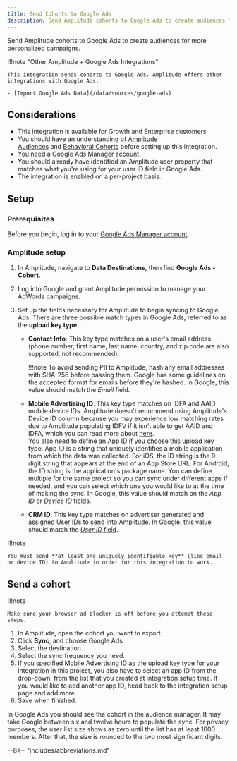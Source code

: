 ```yaml
---
title: Send Cohorts to Google Ads
description: Send Amplitude cohorts to Google Ads to create audiences for more personalized campaigns. 
---
```


Send Amplitude cohorts to Google Ads to create audiences for more personalized campaigns. 

!!!note "Other Amplitude + Google Ads Integrations"

    This integration sends cohorts to Google Ads. Amplitude offers other integrations with Google Ads: 

    - [Import Google Ads Data](/data/sources/google-ads)

## Considerations

- This integration is available for Growth and Enterprise customers
- You should have an understanding of [Amplitude Audiences](https://help.amplitude.com/hc/en-us/articles/360028552471-Amplitude-Engage) and [Behavioral Cohorts](https://help.amplitude.com/hc/en-us/articles/231881448) before setting up this integration.
- You need a Google Ads Manager account.
- You should already have identified an Amplitude user property that matches what you're using for your user ID field in Google Ads.
- The integration is enabled on a per-project basis. 

## Setup

### Prerequisites

Before you begin, log in to your [Google Ads Manager account](https://ads.google.com/home/).

### Amplitude setup

1. In Amplitude, navigate to **Data Destinations**, then find **Google Ads - Cohort**.
2. Log into Google and grant Amplitude permission to manage your AdWords campaigns.
3. Set up the fields necessary for Amplitude to begin syncing to Google Ads. There are three possible match types in Google Ads, referred to as the **upload key type**:

    - **Contact Info**: This key type matches on a user's email address (phone number, first name, last name, country, and zip code are also supported, not recommended).

        !!!note 
            To avoid sending PII to Amplitude, hash any email addresses with SHA-256 before passing them. Google has some guidelines on the accepted format for emails before they're hashed. In Google, this value should match the *Email* field.

    - **Mobile Advertising ID**: This key type matches on IDFA and AAID mobile device IDs. Amplitude doesn't recommend using Amplitude's Device ID column because you may experience low matching rates due to Amplitude populating IDFV if it isn't able to get AAID and IDFA, which you can read more about [here](https://help.amplitude.com/hc/en-us/articles/115003135607-Tracking-Unique-Users#h_7cf7c47f-ec71-4e15-8c47-a2bda5d84186).\
    You also need to define an App ID if you choose this upload key type. App ID is a string that uniquely identifies a mobile application from which the data was collected. For iOS, the ID string is the 9 digit string that appears at the end of an App Store URL. For Android, the ID string is the application's package name. You can define multiple for the same project so you can sync under different apps if needed, and you can select which one you would like to at the time of making the sync.
    In Google, this value should match on the *App ID* or *Device ID* fields.

    - **CRM ID**: This key type matches on advertiser generated and assigned User IDs to send into Amplitude. In Google, this value should match the [*User ID* field](https://developers.google.com/adwords/api/docs/guides/remarketing#customer_match_with_email_address_address_or_user_id).

!!!note

    You must send **at least one uniquely identifiable key** (like email or device ID) to Amplitude in order for this integration to work.

## Send a cohort

!!!note

    Make sure your browser ad blocker is off before you attempt these steps. 

1. In Amplitude, open the cohort you want to export. 
2. Click **Sync**, and choose Google Ads.
3. Select the destination.
4. Select the sync frequency you need.
5. If you specified Mobile Advertising ID as the upload key type for your integration in this project, you also have to select an app ID from the drop-down, from the list that you created at integration setup time. If you would like to add another app ID, head back to the integration setup page and add more.
6. Save when finished.

In Google Ads you should see the cohort in the audience manager. It may take Google between six and twelve hours to populate the sync. For privacy purposes, the user list size shows as zero until the list has at least 1000 members. After that, the size is rounded to the two most significant digits.

--8<-- "includes/abbreviations.md"